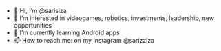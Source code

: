 - 👋 Hi, I’m @sarisiza
- 👀 I’m interested in videogames, robotics, investments, leadership, new opportunities
- 🌱 I’m currently learning Android apps
- 📫 How to reach me: on my Instagram @sarizziza

<!---
sarisiza/sarisiza is a ✨ special ✨ repository because its `README.md` (this file) appears on your GitHub profile.
You can click the Preview link to take a look at your changes.
--->
